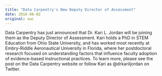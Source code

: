 ```yaml
---
title: "Data Carpentry's New Deputy Director of Assessment"
date: 2016-08-02
original: swc
---
```


Data Carpentry has just announced that
Dr. Kari L. Jordan will be joining them as the Deputy Director of Assessment.
Kari holds a PhD in STEM Education from Ohio State University,
and has worked most recently at Embry-Riddle Aeronautical University in Florida,
where her postdoctoral research focused on
understanding factors that influence faculty adoption of evidence-based instructional practices.
To learn more, please see the post on the Data Carpentry website
or follow Kari as @drkariljordan on Twitter.
